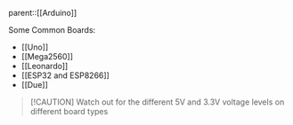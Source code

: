 parent::[[Arduino]]

Some Common Boards:
- [[Uno]]
- [[Mega2560]]
- [[Leonardo]]
- [[ESP32 and ESP8266]]
- [[Due]]

> [!CAUTION] Watch out for the different 5V and 3.3V voltage levels on different board types